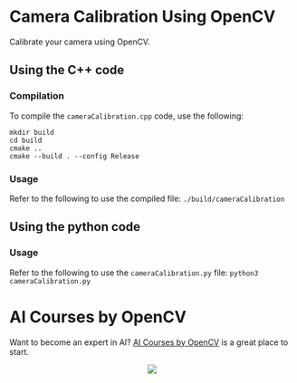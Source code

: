 # Camera Calibration Using OpenCV

Calibrate your camera using OpenCV.

## Using the C++ code
### Compilation
To compile the `cameraCalibration.cpp` code, use the following:
```shell
mkdir build
cd build
cmake ..
cmake --build . --config Release
```
### Usage
Refer to the following to use the compiled file:
`./build/cameraCalibration`

## Using the python code
### Usage
Refer to the following to use the `cameraCalibration.py` file:
`python3 cameraCalibration.py`


# AI Courses by OpenCV

Want to become an expert in AI? [AI Courses by OpenCV](https://opencv.org/courses/) is a great place to start. 

<a href="https://opencv.org/courses/">
<p align="center"> 
<img src="https://www.learnopencv.com/wp-content/uploads/2020/04/AI-Courses-By-OpenCV-Github.png">
</p>
</a>
